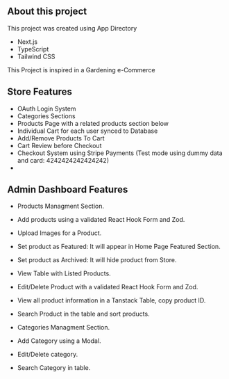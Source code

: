 ## About this project

This project was created using App Directory

- Next.js
- TypeScript
- Tailwind CSS

This Project is inspired in a Gardening e-Commerce

## Store Features

- OAuth Login System
- Categories Sections
- Products Page with a related products section below
- Individual Cart for each user synced to Database
- Add/Remove Products To Cart
- Cart Review before Checkout
- Checkout System using Stripe Payments (Test mode using dummy data and card: 4242424242424242)
-

## Admin Dashboard Features

- Products Managment Section.
- Add products using a validated React Hook Form and Zod.
- Upload Images for a Product.
- Set product as Featured: It will appear in Home Page Featured Section.
- Set product as Archived: It will hide product from Store.
- View Table with Listed Products.
- Edit/Delete Product with a validated React Hook Form and Zod.
- View all product information in a Tanstack Table, copy product ID.
- Search Product in the table and sort products.

- Categories Managment Section.
- Add Category using a Modal.
- Edit/Delete category.
- Search Category in table.
